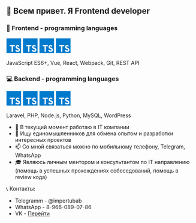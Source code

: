 ## 👋 Всем привет. Я Frontend developer
### 👀 Frontend - programming languages

<div style="sidplay:flex">
<img width="40px" height="40px" src="images/ts.svg"/>
<img width="40px" height="40px" src="images/ts.svg"/>
<img width="40px" height="40px" src="images/ts.svg"/>
<img width="40px" height="40px" src="images/ts.svg"/>
</div>

JavaScript ES6+, Vue, React, Webpack, Git, REST API
### 💻 Backend - programming languages

<div style="sidplay:flex">
<img width="40px" height="40px" src="images/ts.svg"/>
<img width="40px" height="40px" src="images/ts.svg"/>
<img width="40px" height="40px" src="images/ts.svg"/>
<img width="40px" height="40px" src="images/ts.svg"/>
</div>

 Laravel, PHP, Node.js, Python, MySQL, WordPress
 
- 🌱 В текущий момент работаю в IT компании
- 💞️ Ищу единомышленников для обмена опытом и разработки интересных проектов
- 📫 Со мной связаться можно по мобильному телефону, Telegram, WhatsApp
- 🎓 Являюсь личным ментором и консультантом по IT направлению (помощь в успешных прохождениях собеседований, помощь в review кода)

📞 Контакты:
- Telegramm - @impertubab
- WhatsApp - 8-966-089-07-86
- VK - [Перейти](https://vk.com/id43471214)

